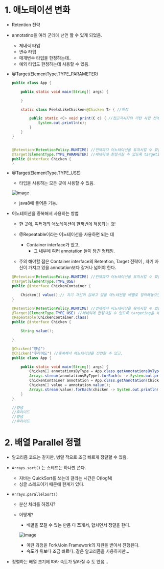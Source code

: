 # 1. 애노테이션 변화

- Retention 전략

- annotatino을 여러 군데에 선언 할 수 있게 되었음.

  - 제네릭 타입
  - 변수 타입
  - 매개변수 타입을 한정하는데..
  - 예외 타입도 한정하는데 사용할 수 있음.

- @Target(ElementType.TYPE_PARAMETER)

  ```java
  public class App {
  
      public static void main(String[] args) {
  
      }
  
      static class FeelsLikeChicken<@Chicken T> { //특정
  
          public static <C> void print(C c) { //접근지시자와 리턴 사입 전에다가 어떤 특정 타입으로 리턴 될 것인지 정해줄 수 있음.
              System.out.println(c);
          }
      }
  }
  
  
  @Retention(RetentionPolicy.RUNTIME) //언제까지 어노테이션을 유지시킬 수 있는 지 정할 수 있음.
  @Target(ElementType.TYPE_PARAMETER) //제네릭에 한정시킬 수 있도록 targeting을 해준다.
  public @interface Chicken {
  }
  
  ```

- @Target(ElementType.TYPE_USE)

  - 타입을 사용하는 모든 곳에 사용할 수 있음.

  ![image](https://user-images.githubusercontent.com/22140570/93762633-ed770080-fc4a-11ea-9c08-9aac612d77b7.png)

  - java8에 들어온 기능..

- 어노테이션을 중복해서 사용하는 방법

  - 한 곳에, 여러개의 애노테이션이 한꺼번에 적용되는 것!

  - @Repeatable이라는 어노테이션을 사용하면 되는 데
    - Container interface가 있고, 
      - 그 내부에 여러 annotation 들이 담긴 형태임.
  - 주의 해야할 점은 Container interface의 Retention, Target 전략이 , 자기 자신이 가지고 있을 annotation보다 같거나 넓어야 한다.

  ```java
  @Retention(RetentionPolicy.RUNTIME) //언제까지 어노테이션을 유지시킬 수 있는 지 정할 수 있음.
  @Target(ElementType.TYPE_USE)
  public @interface ChickenContainer {
  
      Chicken[] value();// 자기 자신이 감싸고 있을 애노테션을 배열로 정의해놓으면 된다.
  }
  
  @Retention(RetentionPolicy.RUNTIME) //언제까지 어노테이션을 유지시킬 수 있는 지 정할 수 있음.
  @Target(ElementType.TYPE_USE) //제네릭에 한정시킬 수 있도록 targeting을 해준다.
  @Repeatable(ChickenContainer.class)
  public @interface Chicken {
  
      String value();
  
  }
  
  @Chicken("양념")
  @Chicken("후라이드") //중복해서 에노테이션을 선언할 수 있고,
  public class App {
  
      public static void main(String[] args) {
          Chicken[] annotationsByType = App.class.getAnnotationsByType(Chicken.class);
          Arrays.stream(annotationsByType).forEach(c -> System.out.println(c.value()));
          ChickenContainer annotation = App.class.getAnnotation(ChickenContainer.class);
          Chicken[] value = annotation.value();
          Arrays.stream(value).forEach(chicken -> System.out.println(chicken.value()));
      }
  }
  
  //양념
  //후라이드
  //양념
  //후라이드
  ```

  

#  2. 배열 Parallel 정렬

- 알고리즘 코드는 같지만, 병렬 적으로 조금 빠르게 정렬할 수 있음.

- `Arrays.sort()` 는 스레드는 하나만 쓴다. 

  - 자바는 QuickSort를 쓰는데 걸리는 시간은 O(logN)
  - 싱글 스레드이기 때문에 한계가 있다.

- `Arrays.parallelSort()` 

  - 분산 처리를 하겠지?

  - 어떻게?

    - 배열을 쪼갤 수 있는 만큼 다 쪼개서, 합치면서 정렬을 한다.

    ![image](https://user-images.githubusercontent.com/22140570/93763868-257f4300-fc4d-11ea-9596-b9e7bf810dea.png)

    - 이런 과정을 Fork/Join Framework의 지원을 받아서 진행된다.
    - 속도가 위보다 조금 빠르다. 같은 알고리즘을 사용하지만...

- 정렬하는 배열 크기에 따라 속도가 달라질 수 도 있음...